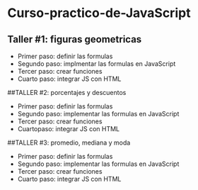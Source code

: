 # Curso-practico-de-JavaScript

## Taller #1: figuras geometricas

- Primer paso: definir las formulas
- Segundo paso: implmentar las formulas en JavaScript
- Tercer paso: crear funciones
- Cuarto paso: integrar JS con HTML

##TALLER #2: porcentajes y descuentos

- Primer paso: definir las formulas
- Segundo paso: implementar las formulas en JavaScript
- Tercer paso: crear funciones
- Cuartopaso: integrar JS con HTML

##TALLER #3: promedio, mediana y moda

- Primer paso: definir las formulas
- Segundo paso: implementar las formulas en JavaScript
- Tercer paso: crear funciones
- Cuarto paso: integrar JS con HTML
